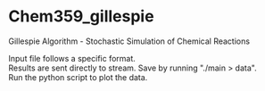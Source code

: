 # Chem359_gillespie
Gillespie Algorithm - Stochastic Simulation of Chemical Reactions

Input file follows a specific format. <br>
Results are sent directly to stream. Save by running "./main > data". <br>
Run the python script to plot the data.
